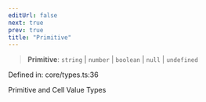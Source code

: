 ```yaml
---
editUrl: false
next: true
prev: true
title: "Primitive"
---
```


> **Primitive**: `string` \| `number` \| `boolean` \| `null` \| `undefined`

Defined in: core/types.ts:36

Primitive and Cell Value Types
